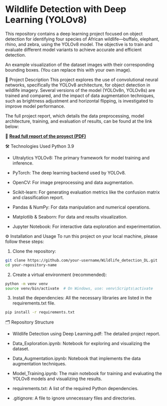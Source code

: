 # Wildlife Detection with Deep Learning (YOLOv8)
This repository contains a deep learning project focused on object detection for identifying four species of African wildlife—buffalo, elephant, rhino, and zebra, using the YOLOv8 model. The objective is to train and evaluate different model variants to achieve accurate and efficient detection.


An example visualization of the dataset images with their corresponding bounding boxes. (You can replace this with your own image).

📜 Project Description
This project explores the use of convolutional neural networks, specifically the YOLOv8 architecture, for object detection in wildlife imagery. Several versions of the model (YOLOv8n, YOLOv8s) are trained and compared, and the impact of data augmentation techniques, such as brightness adjustment and horizontal flipping, is investigated to improve model performance.

The full project report, which details the data preprocessing, model architecture, training, and evaluation of results, can be found at the link below:

  📄 **[Read full report of the proyect (PDF)](Wildlife%20Detection%20using%20Deep%20Learning.pdf)**

🛠️ Technologies Used
Python 3.9

- Ultralytics YOLOv8: The primary framework for model training and inference.

- PyTorch: The deep learning backend used by YOLOv8.

- OpenCV: For image preprocessing and data augmentation.

- Scikit-learn: For generating evaluation metrics like the confusion matrix and classification report.

- Pandas & NumPy: For data manipulation and numerical operations.

- Matplotlib & Seaborn: For data and results visualization.

- Jupyter Notebook: For interactive data exploration and experimentation.

⚙️ Installation and Usage
To run this project on your local machine, please follow these steps:

1. Clone the repository:

  ```bash
git clone https://github.com/your-username/Wildlife_detection_DL.git
cd your-repository-name
```

2. Create a virtual environment (recommended):

  ```bash
python -m venv venv
source venv/bin/activate  # On Windows, use: venv\Scripts\activate
```

3. Install the dependencies: All the necessary libraries are listed in the requirements.txt file.

  ```bash
pip install -r requirements.txt
```

🗂️ Repository Structure
- Wildlife Detection using Deep Learning.pdf: The detailed project report.

- Data_Exploration.ipynb: Notebook for exploring and visualizing the dataset.

- Data_Augmentation.ipynb: Notebook that implements the data augmentation techniques.

- Model_Training.ipynb: The main notebook for training and evaluating the YOLOv8 models and visualizing the results.

- requirements.txt: A list of the required Python dependencies.

- .gitignore: A file to ignore unnecessary files and directories.
